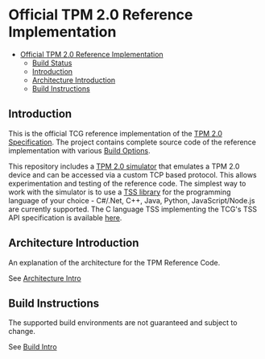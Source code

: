 # Official TPM 2.0 Reference Implementation #


- [Official TPM 2.0 Reference Implementation](#official-tpm-20-reference-implementation)
  - [Build Status](#build-status)
  - [Introduction](#introduction)
  - [Architecture Introduction](#architecture-introduction)
  - [Build Instructions](#build-instructions)

## Introduction
This is the official TCG reference implementation of the [TPM 2.0 Specification](https://trustedcomputinggroup.org/tpm-library-specification). The project contains complete source code of the reference implementation with various [Build Options](#build-instructions).

This repository includes a  [TPM 2.0 simulator](TPMCmd/Simulator) that emulates a TPM 2.0 device and can be accessed via a custom TCP based protocol.  This allows experimentation and testing of the reference code.  The simplest way to work with the simulator is to use a [TSS library](https://github.com/Microsoft/TSS.MSR) for the programming language of your choice - C#/.Net, C++, Java, Python, JavaScript/Node.js are currently supported. The C language TSS implementing the TCG's TSS API specification is available [here](https://github.com/tpm2-software/tpm2-tss).

## Architecture Introduction
An explanation of the architecture for the TPM Reference Code.

See [Architecture Intro](docs/architecture/Introduction.md)

## Build Instructions
The supported build environments are not guaranteed and subject to change.

See [Build Intro](docs/BuildSystems/BuildIntro.md)
